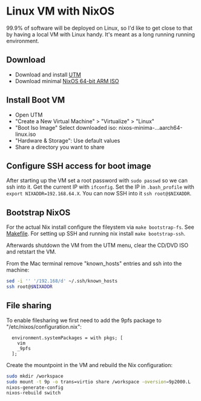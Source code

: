 # Linux VM with NixOS

99.9% of software will be deployed on Linux, so I'd like to get close to that by having a local VM with Linux handy. It's meant as a long running running environment. 

## Download
* Download and install [UTM](https://mac.getutm.app/)
* Download minimal [NixOS 64-bit ARM ISO](https://nixos.org/download)

## Install Boot VM
* Open UTM
* "Create a New Virtual Machine" > "Virtualize" > "Linux"
* "Boot Iso Image" Select downloaded iso: nixos-minima-...aarch64-linux.iso
* "Hardware & Storage": Use default values 
* Share a directory you want to share

## Configure SSH access for boot image
After starting up the VM set a root password with `sudo passwd` so we can ssh into it. Get the current IP with `ifconfig`. Set the IP in `.bash_profile` with `export NIXADDR=192.168.64.X`. You can now SSH into it `ssh root@$NIXADDR`.

## Bootstrap NixOS
For the actual Nix install configure the fileystem via `make bootstrap-fs`. See [Makefile](Makefile). For setting up SSH and running nix install `make bootstrap-ssh`.

Afterwards shutdown the VM from the UTM menu, clear the CD/DVD ISO and retstart the VM.

From the Mac terminal remove "known_hosts" entries and ssh into the machine:
```sh
sed -i '' '/192.168/d' ~/.ssh/known_hosts
ssh root@$NIXADDR
```

## File sharing
To enable filesharing we first need to add the 9pfs package to "/etc/nixos/configuration.nix":
```
  environment.systemPackages = with pkgs; [
    vim
    _9pfs
  ];
```
Create the mountpoint in the VM and rebuild the Nix configuration:
```sh
sudo mkdir /workspace
sudo mount -t 9p -o trans=virtio share /workspace -oversion=9p2000.L
nixos-generate-config
nixos-rebuild switch
```